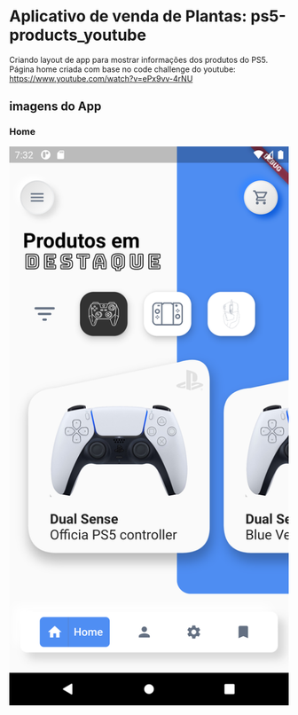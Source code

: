 # Aplicativo de venda de Plantas: ps5-products_youtube

Criando layout de app para mostrar informações dos produtos do PS5. Página home criada com base no code challenge do youtube: https://www.youtube.com/watch?v=ePx9vv-4rNU

## imagens do App

### Home
![alt text](https://github.com/leowevertonsantos/youtube-ps5-products/blob/main/assets/icons/home.png)

